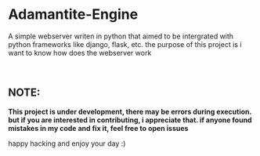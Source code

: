 # Adamantite-Engine
A simple webserver writen in python that aimed to be intergrated with python frameworks like django, flask, etc. the purpose of this project is i want to know how does the webserver work

<br>


## NOTE: 
**This project is under development, there may be errors during execution. 
      but if you are interested in contributing, i appreciate that.
      if anyone found mistakes in my code and fix it, feel free to open issues**
      
happy hacking and enjoy your day :)
